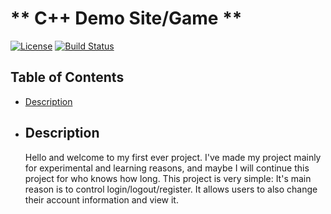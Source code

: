 # ** C++ Demo Site/Game **

[![License](https://img.shields.io/badge/License-MIT-blue.svg)](https://opensource.org/licenses/MIT)
[![Build Status](https://travis-ci.org/vivaidris/demo_cpp_site.svg?branch=main)](https://travis-ci.org/vivaidris/demo_cpp_site)

## **Table of Contents**

- [Description](#description)

- ## **Description**
  Hello and welcome to my first ever project. I've made my project mainly for experimental and learning reasons, and maybe I will continue this project for who knows how long. This project is very simple: It's main reason is to control login/logout/register. It allows users to also change their account information and view it.
